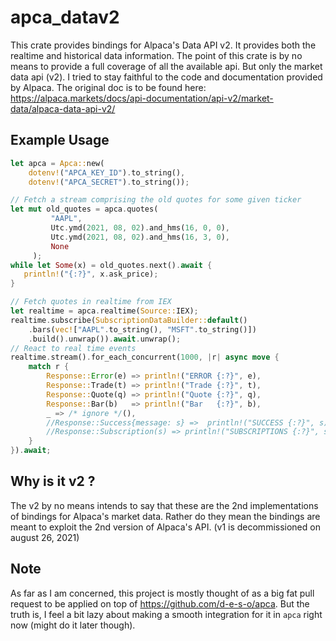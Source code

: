 # apca_datav2
This crate provides bindings for Alpaca's Data API v2. It provides both the
realtime and historical data information. The point of this crate is by no means
to provide a full coverage of all the available api. But only the market data
api (v2). I tried to stay faithful to the code and documentation provided by 
Alpaca. The original doc is to be found here:
https://alpaca.markets/docs/api-documentation/api-v2/market-data/alpaca-data-api-v2/

## Example Usage
```rust
let apca = Apca::new(
    dotenv!("APCA_KEY_ID").to_string(), 
    dotenv!("APCA_SECRET").to_string());

// Fetch a stream comprising the old quotes for some given ticker
let mut old_quotes = apca.quotes(
         "AAPL", 
         Utc.ymd(2021, 08, 02).and_hms(16, 0, 0),
         Utc.ymd(2021, 08, 02).and_hms(16, 3, 0),
         None
     );
while let Some(x) = old_quotes.next().await {
   println!("{:?}", x.ask_price);
}

// Fetch quotes in realtime from IEX
let realtime = apca.realtime(Source::IEX);
realtime.subscribe(SubscriptionDataBuilder::default()
    .bars(vec!["AAPL".to_string(), "MSFT".to_string()])
    .build().unwrap()).await.unwrap();
// React to real time events
realtime.stream().for_each_concurrent(1000, |r| async move {
    match r {
        Response::Error(e) => println!("ERROR {:?}", e),
        Response::Trade(t) => println!("Trade {:?}", t),
        Response::Quote(q) => println!("Quote {:?}", q),
        Response::Bar(b)   => println!("Bar   {:?}", b),
        _ => /* ignore */(),
        //Response::Success{message: s} =>  println!("SUCCESS {:?}", s),
        //Response::Subscription(s) => println!("SUBSCRIPTIONS {:?}", s)
    }
}).await;
```

## Why is it v2 ?
The v2 by no means intends to say that these are the 2nd implementations of 
bindings for Alpaca's market data. Rather do they mean the bindings are meant
to exploit the 2nd version of Alpaca's API. (v1 is decommissioned on august 26, 
2021)

## Note
As far as I am concerned, this project is mostly thought of as a big fat pull
request to be applied on top of https://github.com/d-e-s-o/apca. But the truth
is, I feel a bit lazy about making a smooth integration for it in `apca` right
now (might do it later though).
